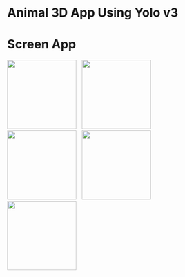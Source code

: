 # Animal 3D App Using Yolo v3

# Screen App

<img 
src="https://live.staticflickr.com/65535/49926014986_3c5ca235b1.jpg" width="160"> <img src="https://img3.thuthuatphanmem.vn/uploads/2019/10/25/hinh-ve-mui-ten_122007182.png" width="5" > <img 
src="https://live.staticflickr.com/65535/49925495318_dcd66fb4db.jpg" width="160"> <img src="https://img3.thuthuatphanmem.vn/uploads/2019/10/25/hinh-ve-mui-ten_122007182.png" width="5" > <img 
src="https://live.staticflickr.com/65535/49925494753_6ae47fe3e5.jpg" width="160"> <img src="https://img3.thuthuatphanmem.vn/uploads/2019/10/25/hinh-ve-mui-ten_122007182.png" width="5" > <img 
src="https://live.staticflickr.com/65535/49925493968_95d66475b5.jpg" width="160"> <img src="https://img3.thuthuatphanmem.vn/uploads/2019/10/25/hinh-ve-mui-ten_122007182.png" width="5" > <img 
src="https://live.staticflickr.com/65535/49926007951_2afa5a5517.jpg" width="160">

